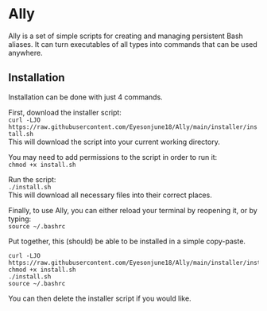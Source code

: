 # Ally
Ally is a set of simple scripts for creating and managing persistent Bash aliases. It can turn executables of all types into commands that can be used anywhere.

## Installation
Installation can be done with just 4 commands.

First, download the installer script:  
`curl -LJO https://raw.githubusercontent.com/Eyesonjune18/Ally/main/installer/install.sh`  
This will download the script into your current working directory.

You may need to add permissions to the script in order to run it:  
`chmod +x install.sh`

Run the script:  
`./install.sh`  
This will download all necessary files into their correct places.

Finally, to use Ally, you can either reload your terminal by reopening it, or by typing:  
`source ~/.bashrc`

Put together, this (should) be able to be installed in a simple copy-paste.
```
curl -LJO https://raw.githubusercontent.com/Eyesonjune18/Ally/main/installer/install.sh
chmod +x install.sh
./install.sh
source ~/.bashrc
```

You can then delete the installer script if you would like.
